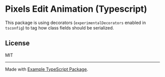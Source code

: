 # Pixels Edit Animation (Typescript)

This package is using decorators (`experimentalDecorators` enabled in `tsconfig`)
to tag how class fields should be serialized.

## License

MIT

---

Made with [Example TypeScript Package](
    https://github.com/tomchen/example-typescript-package
).
